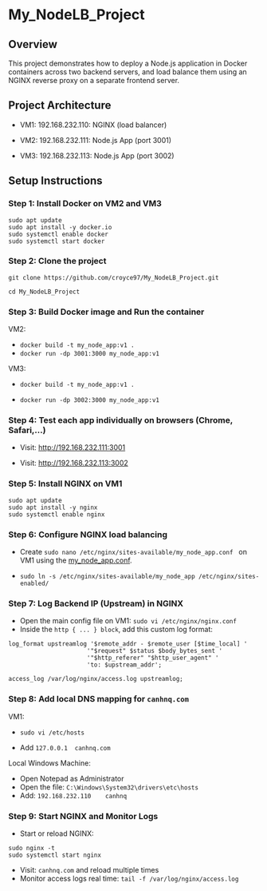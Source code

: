 

# My_NodeLB_Project



##  Overview
This project demonstrates how to deploy a Node.js application in Docker containers across two backend servers, and load balance them using an NGINX reverse proxy on a separate frontend server.


##  Project Architecture
+ VM1: 192.168.232.110: NGINX (load balancer)

+ VM2: 192.168.232.111: Node.js App (port 3001)

+ VM3: 192.168.232.113: Node.js App (port 3002)



##  Setup Instructions
###  Step 1: Install Docker on VM2 and VM3

```
sudo apt update
sudo apt install -y docker.io
sudo systemctl enable docker
sudo systemctl start docker
```

###  Step 2: Clone the project
`git clone https://github.com/croyce97/My_NodeLB_Project.git `

`cd My_NodeLB_Project`

### Step 3: Build Docker image and Run the container
VM2: 
+ `docker build -t my_node_app:v1 .`
+ `docker run -dp 3001:3000 my_node_app:v1`
  

VM3: 

+ `docker build -t my_node_app:v1 .`

+ `docker run -dp 3002:3000 my_node_app:v1`

### Step 4: Test each app individually on browsers (Chrome, Safari,...)
+ Visit: http://192.168.232.111:3001

+ Visit: http://192.168.232.113:3002

### Step 5: Install NGINX on VM1
```
sudo apt update
sudo apt install -y nginx
sudo systemctl enable nginx
```

### Step 6: Configure NGINX load balancing
+ Create `sudo nano /etc/nginx/sites-available/my_node_app.conf
` on VM1 using the [my_node_app.conf](https://github.com/croyce97/My_NodeLB_Project/blob/main/my_node_app.conf).

+ `sudo ln -s /etc/nginx/sites-available/my_node_app /etc/nginx/sites-enabled/`



### Step 7: Log Backend IP (Upstream) in NGINX
* Open the main config file on VM1: `sudo vi /etc/nginx/nginx.conf `
* Inside the `http { ... } block`, add this custom log format:
```
log_format upstreamlog '$remote_addr - $remote_user [$time_local] '
                      '"$request" $status $body_bytes_sent '
                      '"$http_referer" "$http_user_agent" '
                      'to: $upstream_addr';

access_log /var/log/nginx/access.log upstreamlog;
```

### Step 8: Add local DNS mapping for `canhnq.com`
VM1: 

+ `sudo vi /etc/hosts`

+ Add `127.0.0.1  canhnq.com`

Local Windows Machine: 
+ Open Notepad as Administrator
+ Open the file: `C:\Windows\System32\drivers\etc\hosts`
+ Add: `192.168.232.110    canhnq`

### Step 9: Start NGINX and Monitor Logs
* Start or reload NGINX:
```
sudo nginx -t              
sudo systemctl start nginx
```
* Visit: `canhnq.com` and reload multiple times
* Monitor access logs real time:
`tail -f /var/log/nginx/access.log`



